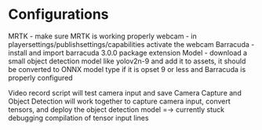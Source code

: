 # Configurations
MRTK - make sure MRTK is working properly
webcam - in playersettings/publishsettings/capabilities activate the webcam
Barracuda - install and import barracuda 3.0.0 package extension
Model - download a small object detection model like yolov2n-9 and add it to assets, it should be converted to ONNX model type if it is opset 9 or less and Barracuda is properly configured

Video record script will test camera input and save
Camera Capture and Object Detection will work together to capture camera input, convert tensors, and deploy the object detection model =-> currently stuck debugging compilation of tensor input lines
